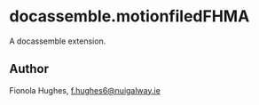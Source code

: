 # docassemble.motionfiledFHMA

A docassemble extension.

## Author

Fionola Hughes, f.hughes6@nuigalway.ie

